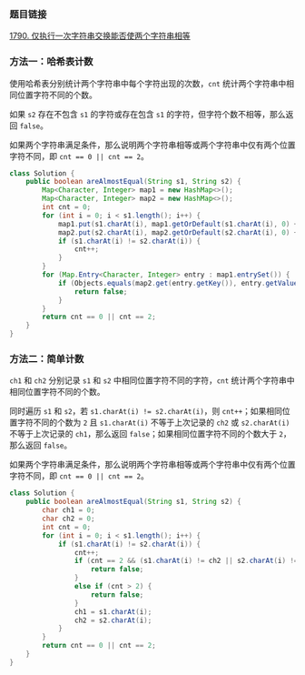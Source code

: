 ### 题目链接
[1790. 仅执行一次字符串交换能否使两个字符串相等](https://leetcode.cn/problems/check-if-one-string-swap-can-make-strings-equal)

### 方法一：哈希表计数
使用哈希表分别统计两个字符串中每个字符出现的次数，`cnt` 统计两个字符串中相同位置字符不同的个数。

如果 `s2` 存在不包含 `s1` 的字符或存在包含 `s1` 的字符，但字符个数不相等，那么返回 `false`。

如果两个字符串满足条件，那么说明两个字符串相等或两个字符串中仅有两个位置字符不同，即 `cnt == 0 || cnt == 2`。

```Java
class Solution {
    public boolean areAlmostEqual(String s1, String s2) {
        Map<Character, Integer> map1 = new HashMap<>();
        Map<Character, Integer> map2 = new HashMap<>();
        int cnt = 0;
        for (int i = 0; i < s1.length(); i++) {
            map1.put(s1.charAt(i), map1.getOrDefault(s1.charAt(i), 0) + 1);
            map2.put(s2.charAt(i), map2.getOrDefault(s2.charAt(i), 0) + 1);
            if (s1.charAt(i) != s2.charAt(i)) {
                cnt++;
            }
        }
        for (Map.Entry<Character, Integer> entry : map1.entrySet()) {
            if (Objects.equals(map2.get(entry.getKey()), entry.getValue()) == false) {
                return false;
            }
        }
        return cnt == 0 || cnt == 2;
    }
}
```

### 方法二：简单计数
`ch1` 和 `ch2` 分别记录 `s1` 和 `s2` 中相同位置字符不同的字符，`cnt` 统计两个字符串中相同位置字符不同的个数。

同时遍历 `s1` 和 `s2`，若 `s1.charAt(i) != s2.charAt(i)`，则 `cnt++`；如果相同位置字符不同的个数为 `2` 且 `s1.charAt(i)` 不等于上次记录的 `ch2` 或 `s2.charAt(i)` 不等于上次记录的 `ch1`，那么返回 `false`；如果相同位置字符不同的个数大于 `2`，那么返回 `false`。

如果两个字符串满足条件，那么说明两个字符串相等或两个字符串中仅有两个位置字符不同，即 `cnt == 0 || cnt == 2`。

```Java
class Solution {
    public boolean areAlmostEqual(String s1, String s2) {
        char ch1 = 0;
        char ch2 = 0;
        int cnt = 0;
        for (int i = 0; i < s1.length(); i++) {
            if (s1.charAt(i) != s2.charAt(i)) {
                cnt++;
                if (cnt == 2 && (s1.charAt(i) != ch2 || s2.charAt(i) != ch1)) {
                    return false;
                }
                else if (cnt > 2) {
                    return false;
                }
                ch1 = s1.charAt(i);
                ch2 = s2.charAt(i);
            }
        }
        return cnt == 0 || cnt == 2;
    }
}
```